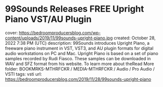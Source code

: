 # 99Sounds Releases FREE Upright Piano VST/AU Plugin

cover: https://bedroomproducersblog.com/wp-content/uploads/2019/11/99sounds-upright-piano.jpg
created: October 28, 2022 7:38 PM (UTC)
description: 99Sounds introduces Upright Piano, a freeware piano instrument in VST, VST3, and AU plugin formats for digital audio workstations on PC and Mac. Upright Piano is based on a set of piano samples recorded by Rudi Fiasco. These samples can be downloaded in WAV and SFZ format from his website. To learn more about theRead More
folder: BOOKMRKS-MTHRFCKR / MEDIA-MTHRFCKR / Audio / Pro Audio / VSTI
tags: vsti
url: https://bedroomproducersblog.com/2019/11/28/99sounds-upright-piano
